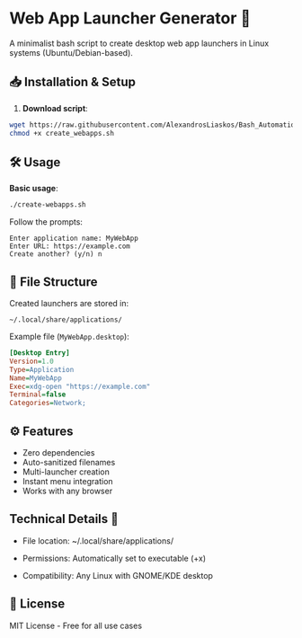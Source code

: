 # Web App Launcher Generator 🚀

A minimalist bash script to create desktop web app launchers in Linux systems (Ubuntu/Debian-based).

## 📥 Installation & Setup

1. **Download script**:
```bash
wget https://raw.githubusercontent.com/AlexandrosLiaskos/Bash_Automations/main/create_webapps/create_webapps.sh
chmod +x create_webapps.sh
```

## 🛠️ Usage

**Basic usage**:
```bash
./create-webapps.sh
```
Follow the prompts:
```
Enter application name: MyWebApp
Enter URL: https://example.com
Create another? (y/n) n
```

## 📁 File Structure
Created launchers are stored in:
```
~/.local/share/applications/
```
Example file (`MyWebApp.desktop`):
```ini
[Desktop Entry]
Version=1.0
Type=Application
Name=MyWebApp
Exec=xdg-open "https://example.com"
Terminal=false
Categories=Network;
```

## ⚙️ Features
- Zero dependencies
- Auto-sanitized filenames
- Multi-launcher creation
- Instant menu integration
- Works with any browser

## Technical Details 🔧

- File location: ~/.local/share/applications/

- Permissions: Automatically set to executable (+x)

- Compatibility: Any Linux with GNOME/KDE desktop

## 📜 License
MIT License - Free for all use cases
